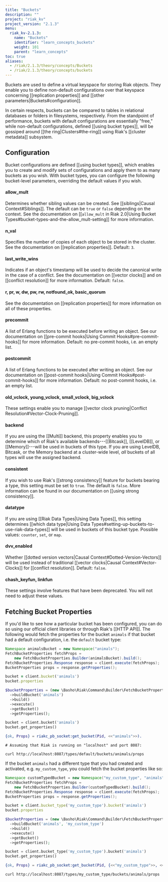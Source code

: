 ```yaml
---
title: "Buckets"
description: ""
project: "riak_kv"
project_version: "2.1.3"
menu:
  riak_kv-2.1.3:
    name: "Buckets"
    identifier: "learn_concepts_buckets"
    weight: 101
    parent: "learn_concepts"
toc: true
aliases:
  - /riak/2.1.3/theory/concepts/Buckets
  - /riak/2.1.3/theory/concepts/buckets
---
```


Buckets are used to define a virtual keyspace for storing Riak objects.
They enable you to define non-default configurations over that keyspace
concerning [[replication properties]] and [[other
parameters|Buckets#configuration]].

In certain respects, buckets can be compared to tables in relational
databases or folders in filesystems, respectively. From the standpoint
of performance, buckets with default configurations are essentially
"free," while non-default configurations, defined [[using bucket
types]], will be gossiped around [[the ring|Clusters#the-ring]] using
Riak's [[cluster metadata]] subsystem.

## Configuration

Bucket configurations are defined [[using bucket types]], which enables
you to create and modify sets of configurations and apply them to as
many buckets as you wish. With bucket types, you can configure the
following bucket-level parameters, overriding the default values if you
wish.

#### allow_mult

Determines whether sibling values can be created. See [[siblings|Causal
Context#Siblings]]. The default can be `true` or `false` depending on
the context. See the documentation on [[`allow_mult` in Riak 2.0|Using
Bucket Types#bucket-types-and-the-allow_mult-setting]] for more
information.

#### n_val

Specifies the number of copies of each object to be stored in the
cluster. See the documentation on [[replication properties]]. Default:
`3`.

#### last_write_wins

Indicates if an object's timestamp will be used to decide the canonical
write in the case of a conflict. See the documentation on [[vector
clocks]] and on [[conflict resolution]] for more information. Default:
`false`.

#### r, pr, w, dw, pw, rw, notfound_ok, basic_quorum

See the documentation on [[replication properties]] for more information
on all of these properties.

#### precommit

A list of Erlang functions to be executed before writing an object. See
our documentation on [[pre-commit hooks|Using Commit
Hooks#pre-commit-hooks]] for more information. Default: no pre-commit
hooks, i.e. an empty list.

#### postcommit

A list of Erlang functions to be executed after writing an object. See
our documentation on [[post-commit hooks|Using Commit
Hooks#post-commit-hooks]] for more information. Default: no post-commit
hooks, i.e. an empty list.

#### old_vclock, young_vclock, small_vclock, big_vclock

These settings enable you to manage [[vector clock pruning|Conflict
Resolution#Vector-Clock-Pruning]].

#### backend

If you are using the [[Multi]] backend, this property enables you to
determine which of Riak's available backends---[[Bitcask]], [[LevelDB]],
or [[Memory]]---will be used in buckets of this type. If you are using
LevelDB, Bitcask, or the Memory backend at a cluster-wide level, _all_
buckets of all types will use the assigned backend.

#### consistent

If you wish to use Riak's [[strong consistency]] feature for buckets
bearing a type, this setting must be set to `true`. The default is
`false`. More information can be found in our documentation on [[using
strong consistency]].

#### datatype

If you are using [[Riak Data Types|Using Data Types]], this setting
determines [[which data type|Using Data
Types#setting-up-buckets-to-use-riak-data-types]] will be used in
buckets of this bucket type. Possible values: `counter`, `set`, or
`map`.

#### dvv_enabled

Whether [[dotted version vectors|Causal Context#Dotted-Version-Vectors]]
will be used instead of traditional [[vector clocks|Causal
Context#Vector-Clocks]] for [[conflict resolution]]. Default: `false`.

#### chash_keyfun, linkfun

These settings involve features that have been deprecated. You will not
need to adjust these values.

## Fetching Bucket Properties

If you'd like to see how a particular bucket has been configured, you
can do so using our official client libraries or through Riak's [[HTTP
API]]. The following would fetch the properties for the bucket
`animals` if that bucket had a default configuration, i.e. the `default`
bucket type:

```java
Namespace animalsBucket = new Namespace("animals");
FetchBucketProperties fetchProps =
    new FetchBucketProperties.Builder(animalsBucket).build();
FetchBucketProperties.Response response = client.execute(fetchProps);
BucketProperties props = response.getProperties();
```

```ruby
bucket = client.bucket('animals')
bucket.properties
```

```php
$bucketProperties = (new \Basho\Riak\Command\Builder\FetchBucketProperties($riak))
  ->buildBucket('animals')
  ->build()
  ->execute()
  ->getBucket()
  ->getProperties();
```

```python
bucket = client.bucket('animals')
bucket.get_properties()
```

```erlang
{ok, Props} = riakc_pb_socket:get_bucket(Pid, <<"animals">>).
```

```curl
# Assuming that Riak is running on "localhost" and port 8087:

curl http://localhost:8087/types/default/buckets/animals/props
```

If the bucket `animals` had a different type that you had created and
activated, e.g. `my_custom_type`, you could fetch the bucket properties
like so:

```java
Namespace customTypedBucket = new Namespace("my_custom_type", "animals");
FetchBucketProperties fetchProps =
    new FetchBucketProperties.Builder(customTypedBucket).build();
FetchBucketProperties.Response response = client.execute(fetchProps);
BucketProperties props = response.getProperties();
```

```ruby
bucket = client.bucket_type('my_custom_type').bucket('animals')
bucket.properties
```

```php
$bucketProperties = (new \Basho\Riak\Command\Builder\FetchBucketProperties($riak))
  ->buildBucket('animals', 'my_custom_type')
  ->build()
  ->execute()
  ->getBucket()
  ->getProperties();
```

```python
bucket = client.bucket_type('my_custom_type').bucket('animals')
bucket.get_properties()
```

```erlang
{ok, Props} = riakc_pb_socket:get_bucket(Pid, {<<"my_custom_type">>, <<"animals">>}).
```

```curl
curl http://localhost:8087/types/my_custom_type/buckets/animals/props
```
